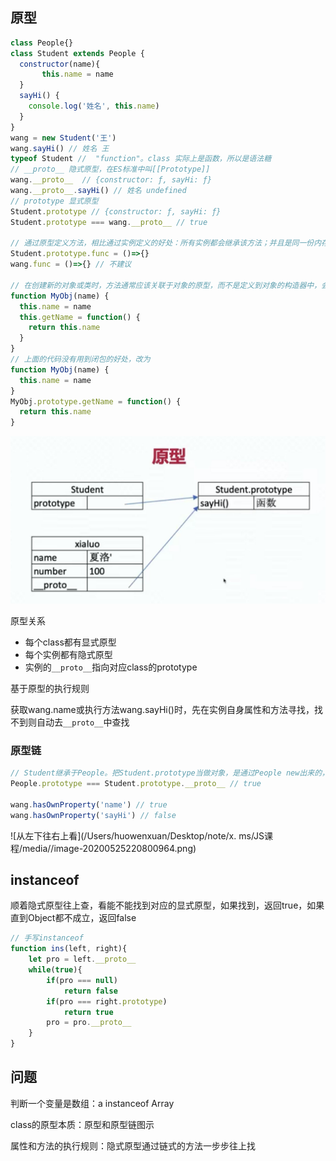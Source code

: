 ## 原型

```js
class People{}
class Student extends People {   
  constructor(name){
       this.name = name
  }
  sayHi() {
    console.log('姓名', this.name)
  }
}
wang = new Student('王')
wang.sayHi() // 姓名 王
typeof Student //  "function"。class 实际上是函数，所以是语法糖
// __proto__ 隐式原型，在ES标准中叫[[Prototype]]
wang.__proto__  // {constructor: ƒ, sayHi: ƒ}
wang.__proto__.sayHi() // 姓名 undefined
// prototype 显式原型
Student.prototype // {constructor: ƒ, sayHi: ƒ}
Student.prototype === wang.__proto__ // true

// 通过原型定义方法，相比通过实例定义的好处：所有实例都会继承该方法；并且是同一份内存，节省内存
Student.prototype.func = ()=>{}
wang.func = ()=>{} // 不建议

// 在创建新的对象或类时，方法通常应该关联于对象的原型，而不是定义到对象的构造器中，会导致每次构造器被调用时，方法都会被重新赋值一次
function MyObj(name) {
  this.name = name
  this.getName = function() {
    return this.name
  }
}
// 上面的代码没有用到闭包的好处，改为
function MyObj(name) {
  this.name = name
}
MyObj.prototype.getName = function() {
  return this.name
}
```

![image-20200525214723349](./media/image-20200525214723349.png)

原型关系

* 每个class都有显式原型
* 每个实例都有隐式原型
* 实例的`__proto__`指向对应class的prototype

基于原型的执行规则

获取wang.name或执行方法wang.sayHi()时，先在实例自身属性和方法寻找，找不到则自动去`__proto__`中查找

### 原型链

```js
// Student继承于People。把Student.prototype当做对象，是通过People new出来的，所以Student.prototype的隐式原型指向Prople的显式原型
People.prototype === Student.prototype.__proto__ // true

wang.hasOwnProperty('name') // true
wang.hasOwnProperty('sayHi') // false
```

![从左下往右上看](/Users/huowenxuan/Desktop/note/x. ms/JS课程/media//image-20200525220800964.png)

## instanceof

顺着隐式原型往上查，看能不能找到对应的显式原型，如果找到，返回true，如果直到Object都不成立，返回false

```js
// 手写instanceof
function ins(left, right){
    let pro = left.__proto__
    while(true){
        if(pro === null)
            return false
        if(pro === right.prototype)
            return true
        pro = pro.__proto__
    }
}
```

## 问题

判断一个变量是数组：a instanceof Array

class的原型本质：原型和原型链图示

属性和方法的执行规则：隐式原型通过链式的方法一步步往上找